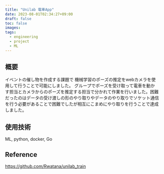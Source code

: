 ```yaml
---
title: "Unilab 電車App"
date: 2023-08-01T02:34:27+09:00
draft: false
toc: false
images:
tags:
  - engineering
  - project
  - ML
---
```


## 概要
イベントの催し物を作成する課題で
機械学習のポーズの推定をwebカメラを使用して行うことで可能にしました。
グループでポーズを受け取って電車を動かす担当とカメラからのポーズを推定する担当で分かれて作業を行いました。困難だったのはデータの受け渡しの形のやり取りやデータのやり取りでソケット通信を行う必要があることで困難でしたが相互にこまめにやり取りを行うことで達成しました。

## 使用技術
ML, python, docker, Go

## Reference
https://github.com/Rwatana/unilab_train